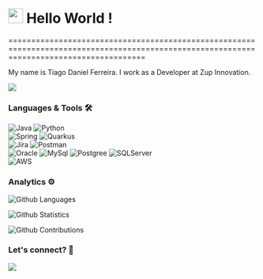 
<h1><img src="https://emojis.slackmojis.com/emojis/images/1531849430/4246/blob-sunglasses.gif?1531849430" width="30"/> Hello World ! </h1>
==========================================================================================================================================


My name is Tiago Daniel Ferreira. I work as a Developer at Zup Innovation.

![](http://estruyf-github.azurewebsites.net/api/VisitorHit?user=tiago-ferreira&repo=tiago-ferreira&countColorcountColor)

### Languages & Tools 🛠  
![Java](https://img.shields.io/badge/-Java-05122A?style=flat&color=green)&nbsp;![Python](https://img.shields.io/badge/-Python-05122A?style=flat&color=green)&nbsp;  
![Spring](https://img.shields.io/badge/-Spring-05122A?style=flat&color=orange)&nbsp;![Quarkus](https://img.shields.io/badge/-Quarkus-05122A?style=flat&color=orange)&nbsp;  
![Jira](https://img.shields.io/badge/-Jira-05122A?style=flat&color=gray)&nbsp;![Postman](https://img.shields.io/badge/-Postman-05122A?style=flat&color=gray)&nbsp;  
![Oracle](https://img.shields.io/badge/-Oracle-05122A?style=flat&color=yellow)&nbsp;![MySql](https://img.shields.io/badge/-MySql-05122A?style=flat&color=yellow)&nbsp;![Postgree](https://img.shields.io/badge/-Postgree-05122A?style=flat&color=yellow)&nbsp;![SQLServer](https://img.shields.io/badge/-SQLServer-05122A?style=flat&color=yellow)&nbsp;  
![AWS](https://img.shields.io/badge/-AWS-05122A?style=flat&color=blue)&nbsp;  


### Analytics ⚙️

![Github Languages](https://github-readme-stats.vercel.app/api/top-langs/?username=tiago-ferreira&layout=compact&count_private=true)

![Github Statistics](https://github-readme-stats.vercel.app/api/?username=tiago-ferreira&count_private=true&show_icons=true)

![Github Contributions](https://github-readme-streak-stats.herokuapp.com/?user=tiago-ferreira&hide_border=true)

### Let's connect? 🤝

<p align="left">

<a href="https://br.linkedin.com/in/tiagodferreira"><img src="https://img.shields.io/badge/-LinkedIn-0077B5?style=flat&logo=Linkedin&logoColor=white"/></a>

</p>